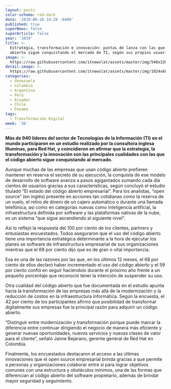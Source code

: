 ```yaml
---
layout: posts
color-schema: red-dark
date: '2019-06-26 14:28 -0400'
published: true
superNews: false
superArticle: false
year: '2019'
title: >-
  Estrategia, transformación e innovación: puntas de lanza con las que el código
  abierto sigue conquistando el mercado de TI, según sus propios usuarios
image: >-
  https://raw.githubusercontent.com/itnewslat/assets/master/img/540x320/Transformacion-Empresas-p.jpg
detail-image: >-
  https://raw.githubusercontent.com/itnewslat/assets/master/img/1024x680/Transformacion-Empresas-g.jpg
categories:
  - Venezuela
  - Colombia
  - Argentina
  - Perú
  - Ecuador
  - Chile
  - Panama
tags:
  - Transformación Digital
week: '26'
---
```

**Más de 940 líderes del sector de Tecnologías de la Información (TI) en el mundo participaron en un estudio realizado por la consultora inglesa Illuminas, para Red Hat, y coincidieron en afirmar que la estrategia, la transformación y la innovación son las principales cualidades con las que el código abierto sigue conquistando al mercado.**

Aunque muchas de las empresas que usan código abierto prefieren mantener en reserva el secreto de su ejecución, la conquista de ese modelo de desarrollo de software avanza a pasos agigantados sumando cada día cientos de usuarios gracias a sus características, según concluyó el estudio titulado “El estado del código abierto empresarial”.
Para los analistas, “open source” (en inglés) presente en acciones tan cotidianas como la reserva de un vuelo, el retiro de dinero de un cajero automático o durante una llamada telefónica, así como en categorías nuevas como inteligencia artificial, la infraestructura definida por software y las plataformas nativas de la nube, es un sistema “que sigue ascendiendo al siguiente nivel”.

Así lo reflejó la respuesta del 100 por ciento de los clientes, partners y entusiastas encuestados. Todos aseguraron que el uso del código abierto tiene una importancia estratégica determinante a la hora de ejecutar los planes se software de infraestructura empresarial de sus organizaciones mientras que el 69 por ciento dijo que es de gran o vital importancia.

Esa es una de las razones por las que, en los últimos 12 meses, el 68 por ciento de ellos declaró haber incrementado el uso del código abierto y el 59 por ciento confió en seguir haciéndolo durante el próximo año frente a un pequeño porcentaje que reconoció tener la intención de suspender su uso.

Otra cualidad del código abierto que fue documentada en el estudio apunta hacia la transformación de las empresas más allá de la modernización y la reducción de costos en la infraestructura informática. Según la encuesta, el 42 por ciento de los participantes afirmó que  posibilidad de transformar digitalmente sus empresas fue la principal razón para adquirir un código abierto.

“Distinguir entre modernización y transformación porque puede marcar la diferencia entre continuar dirigiendo el negocio de manera más eficiente y generar nuevas oportunidades, nuevos servicios y nuevas clases de valor para el cliente”, señaló Jaime Bejarano, gerente general de Red Hat en Colombia.

Finalmente, los encuestados destacaron el acceso a las últimas innovaciones  que el open source empresarial brinda gracias a que permite a personas y organizaciones colaborar entre sí para lograr objetivos comunes con una estructura y obstáculos mínimos, una de las formas que diferencian al código abierto del software propietario, además de brindar mayor seguridad y seguimiento.
